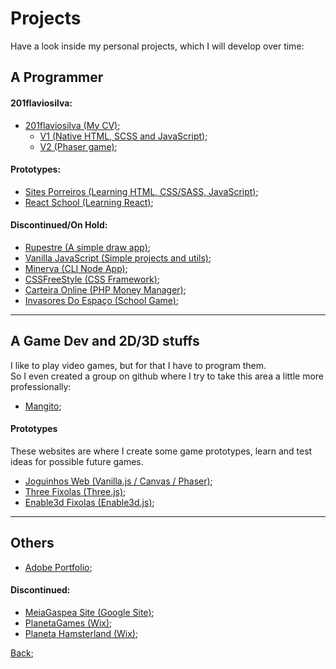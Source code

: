 # Projects

Have a look inside my personal projects, which I will develop over time:

## A Programmer

<!-- #### Development: -->
  
#### 201flaviosilva:
 - [201flaviosilva (My CV)](https://201flaviosilva.github.io);
   - [V1 (Native HTML, SCSS and JavaScript)](https://201flaviosilvav1.netlify.app);
   - [V2 (Phaser game)](https://201flaviosilvav2.netlify.app);

#### Prototypes:
 - [Sites Porreiros (Learning HTML, CSS/SASS, JavaScript)](https://201flaviosilva.github.io/SitesPorreiros);
 - [React School (Learning React)](react-schoole.netlify.app);
  
#### Discontinued/On Hold:
 - [Rupestre (A simple draw app)](https://201flaviosilva.github.io/Rupestre);
 - [Vanilla JavaScript (Simple projects and utils)](https://201flaviosilva.github.io/VanillaJavaScript);
 - [Minerva (CLI Node App)](https://github.com/201flaviosilva/Minerva);
 - [CSSFreeStyle (CSS Framework)](https://201flaviosilva.github.io/CSSFreeStyle/);
 - [Carteira Online (PHP Money Manager)](https://github.com/201flaviosilva/CarteiraOnline);
 - [Invasores Do Espaço (School Game)](https://sites.google.com/view/invasores-do-espao-vb);

---

##  A Game Dev and 2D/3D stuffs
I like to play video games, but for that I have to program them. <br />
So I even created a group on github where I try to take this area a little more professionally:

- [Mangito](https://mangito.github.io);

#### Prototypes
These websites are where I create some game prototypes, learn and test ideas for possible future games. <br />

- [Joguinhos Web (Vanilla.js / Canvas / Phaser)](https://joguinhosweb.netlify.app);
- [Three Fixolas (Three.js)](https://three-fixolas.netlify.app/);
- [Enable3d Fixolas (Enable3d.js)](https://enable3d-fixolas.netlify.app/);

---

## Others

- [Adobe Portfolio](https://flaviosilva00.myportfolio.com);

#### Discontinued:
- [MeiaGaspea Site (Google Site)](https://sites.google.com/view/meiagaspea);
- [PlanetaGames (Wix)](https://planetaweb29.wixsite.com/planetagames);
- [Planeta Hamsterland (Wix)](https://planetaweb29.wixsite.com/planetahamsterland);

[Back](./Readme.md);
